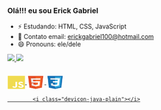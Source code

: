 ### Olá!!! eu sou Erick Gabriel


- ⚡ Estudando: HTML, CSS, JavaScript
- 🌱 Contato email: erickgabriel100@hotmail.com  
- 😄 Pronouns: ele/dele

<div>
  <a href="http://github.com/ErickGabrielCP">
  <img height="180em" src="http://github-readme-stats.vercel.app/api?username=ErickGabrielCP&show_icons=true&theme=dark&include_all_commits=true&count_private=true"/>
  <img height="180em" src="http://github-readme-stats.vercel.app/api/top-langs/?username=ErickGabrielCP&layout=compact&langs_count=16&theme=dark"/>
</div>

  ##
  
  <div>
    <img align="center" alt="Rafa-Js" height="30" width="40" src="https://raw.githubusercontent.com/devicons/devicon/master/icons/javascript/javascript-plain.svg">
    <img align="center" alt="Rafa-HTML" height="30" width="40" src="https://raw.githubusercontent.com/devicons/devicon/master/icons/html5/html5-original.svg">
    <img align="center" alt="Rafa-CSS" height="30" width="40" src="https://raw.githubusercontent.com/devicons/devicon/master/icons/css3/css3-original.svg">
    
            <i class="devicon-java-plain"></i>
          
  </div>
